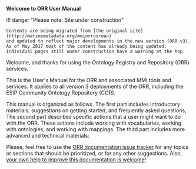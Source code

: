 **Welcome to ORR User Manual**

!!! danger "Please note: Site under construction"
    
    Contents are being migrated from [the original site](http://marinemetadata.org/mmiorrusrman)
    and updated to reflect major developments in the new version (ORR v3).
    As of May 2017 most of the content has already being updated.
    Individual pages still under construction have a warning at the top. 
    
Welcome, and thanks for using the Ontology Registry and Repository (ORR) services.

This is the User's Manual for the ORR and associated MMI tools and services. 
It applies to all version 3 deployments of the ORR, including the ESIP Community Ontology Repository (COR).

This manual is organized as follows.
The first part includes introductory materials, suggestions on getting started, and frequently asked questions,
The second part describes specific actions that a user might want to do with the ORR.
These actions include working with vocabularies, working with ontologies, and working with mappings.
The third part includes more advanced and technical materials: 

Please, feel free to use the [ORR documentation issue tracker](https://github.com/mmisw/mmiorr-docs/issues)
for any topics or sections that should be prioritized, or for any other suggestions. 
Also, [your own help to improve this documentation is welcome](
https://github.com/mmisw/mmiorr-docs/blob/master/CONTRIBUTING.md)!

